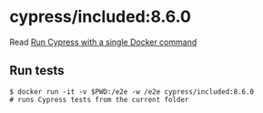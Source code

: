 <!--
WARNING: this file was autogenerated by generate-included-image.js using

    npm run add:included -- 8.6.0 cypress/browsers:node14.18.1-chrome91-ff89
-->

# cypress/included:8.6.0

Read [Run Cypress with a single Docker command][blog post url]

## Run tests

```shell
$ docker run -it -v $PWD:/e2e -w /e2e cypress/included:8.6.0
# runs Cypress tests from the current folder
```

[blog post url]: https://www.cypress.io/blog/2019/05/02/run-cypress-with-a-single-docker-command/
